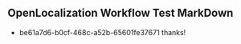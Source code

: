 ## OpenLocalization Workflow Test MarkDown
* be61a7d6-b0cf-468c-a52b-65601fe37671 thanks!

<!--HONumber=Jul16_HO4-->


